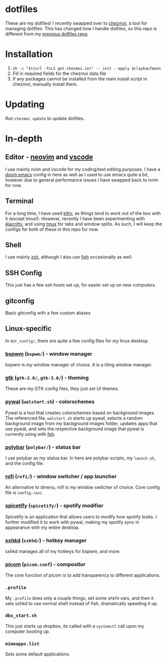 # dotfiles

These are my dotfiles! I recently swapped over to [chezmoi](https://www.chezmoi.io/), a tool for managing dotfiles. This has changed how I handle dotfiles, so this repo is different from my [previous dotfiles repo](https://github.com/claykaufmann/dotfiles-pre-chezmoi).

# Installation

1. `sh -c "$(curl -fsLS get.chezmoi.io)" -- init --apply $claykaufmann`
2. Fill in required fields for the chezmoi data file
3. If any packages cannot be installed from the main install script in chezmoi, manually install them.

# Updating

Run `chezmoi update` to update dotfiles.

# In-depth

## Editor - [neovim](https://neovim.io/) and [vscode](https://code.visualstudio.com/)

I use mainly nvim and vscode for my coding/text editing purposes. I have a [doom emacs](https://github.com/doomemacs/doomemacs) config in here as well as I used to use emacs quite a bit, however due to general performance issues I have swapped back to nvim for now.

## Terminal

For a long time, I have used [kitty](https://sw.kovidgoyal.net/kitty/), as things tend to work out of the box with it (except tmux!). However, recently I have been experimenting with [Alacritty](https://alacritty.org/), and using [tmux](https://github.com/tmux/tmux) for tabs and window splits. As such, I will keep the configs for both of these in this repo for now.

## Shell

I use mainly [zsh](https://www.zsh.org/), although I also use [fish](https://fishshell.com/) occasionally as well.

## SSH Config

This just has a few ssh hosts set up, for easier set up on new computers.

## gitconfig

Basic gitconfig with a few custom aliases

## Linux-specific

In `dot_config/`, there are quite a few config files for my linux desktop.

### [bspwm](https://github.com/baskerville/bspwm) (`bspwm/`) - window manager

bspwm is my window manager of choice. It is a tiling window manager.

### [gtk](https://www.gtk.org) (`gtk-2.0/`, `gtk-3.0/`) - theming

These are my GTK config files, they just set UI themes.

### [pywal](https://github.com/dylanaraps/pywal) (`walstart.sh`) - colorschemes

Pywal is a tool that creates colorschemes based on background images. The referenced file, `walstart.sh` starts up pywal, selects a random background image from my background images folder, updates apps that use pywal, and sets the respective background image that pywal is currently using with [feh](https://feh.finalrewind.org).

### [polybar](https://github.com/polybar/polybar) (`polybar/`) - status bar

I use polybar as my status bar. In here are polybar scripts, my `launch.sh`, and the config file.

### [rofi](https://github.com/davatorium/rofi) (`rofi/`) - window switcher / app launcher

An alternative to dmenu, rofi is my window switcher of choice. Core config file is `config.rasi`

### [spicetify](https://spicetify.app) (`spicetify/`) - spotify modifier

Spicetify is an application that allows users to modify how spotify looks. I further modified it to work with pywal, making my spotify sync in appearance with my entire desktop.

### [sxhkd](https://github.com/baskerville/sxhkd) (`sxkhd/`) - hotkey manager

sxhkd manages all of my hotkeys for bspwm, and more.

### [picom](https://github.com/yshui/picom) (`picom.conf`) - compositor

The core function of picom is to add transparency to different applications.

### `.profile`

My `.profile` does only a couple things, set some `$PATH` vars, and then it sets sxhkd to use normal shell instead of fish, dramatically speeding it up.

### `dbx_start.sh`

This just starts up dropbox, its called with a `systemctl` call upon my computer booting up.

### `mimeapps.list`

Sets some default applications.
